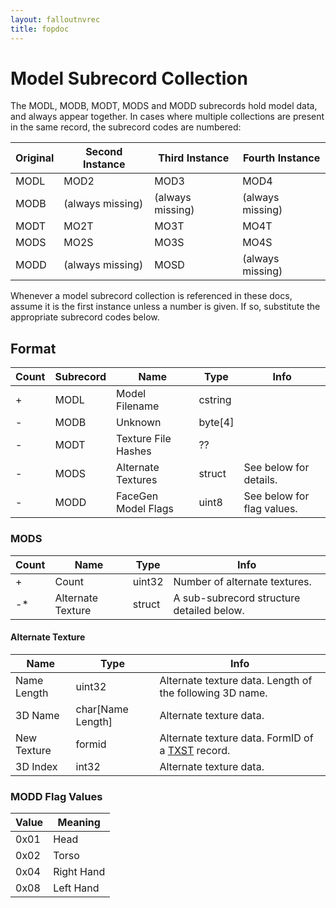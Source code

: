 ```yaml
---
layout: falloutnvrec
title: fopdoc
---
```

Model Subrecord Collection
======================

The MODL, MODB, MODT, MODS and MODD subrecords hold model data, and always appear together. In cases where multiple collections are present in the same record, the subrecord codes are numbered:

Original | Second Instance | Third Instance | Fourth Instance
---------|-----------------|----------------|----------------
MODL | MOD2 | MOD3 | MOD4
MODB | (always missing) | (always missing) | (always missing)
MODT | MO2T | MO3T | MO4T
MODS | MO2S | MO3S | MO4S
MODD | (always missing) | MOSD | (always missing)

Whenever a model subrecord collection is referenced in these docs, assume it is the first instance unless a number is given. If so, substitute the appropriate subrecord codes below.

## Format

Count | Subrecord | Name | Type | Info
------|-------|------|------|-----
+ | MODL | Model Filename | cstring |
- | MODB | Unknown | byte[4] |
- | MODT | Texture File Hashes | ?? |
- | MODS | Alternate Textures | struct | See below for details.
- | MODD | FaceGen Model Flags | uint8 | See below for flag values.

### MODS

Count | Name | Type | Info
------|------|------|-----
+ | Count | uint32 | Number of alternate textures.
-* | Alternate Texture | struct | A sub-subrecord structure detailed below.

#### Alternate Texture

Name | Type | Info
-----|------|-----
Name Length | uint32 | Alternate texture data. Length of the following 3D name.
3D Name | char[Name Length] | Alternate texture data.
New Texture | formid | Alternate texture data. FormID of a [TXST](../TXST.md) record.
3D Index | int32 | Alternate texture data.

### MODD Flag Values

Value | Meaning
------|--------
0x01 | Head
0x02 | Torso
0x04 | Right Hand
0x08 | Left Hand
